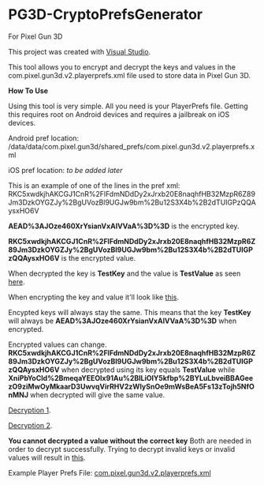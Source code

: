 # PG3D-CryptoPrefsGenerator
For Pixel Gun 3D

This project was created with [Visual Studio](https://visualstudio.microsoft.com/).

This tool allows you to encrypt and decrypt the keys and values in the com.pixel.gun3d.v2.playerprefs.xml file used to store data in Pixel Gun 3D.

**How To Use**


Using this tool is very simple. All you need is your PlayerPrefs file. Getting this requires root on Android devices and requires a jailbreak on iOS devices.

Android pref location: /data/data/com.pixel.gun3d/shared_prefs/com.pixel.gun3d.v2.playerprefs.xml

iOS pref location: *to be added later*


This is an example of one of the lines in the pref xml: <string name="AEAD%3AJOze460XrYsianVxAlVVaA%3D%3D">RKC5xwdkjhAKCGJ1CnR%2FlFdmNDdDy2xJrxb20E8naqhfHB32MzpR6Z89Jm3DzkOYGZJy%2BgUVozBl9UGJw9bm%2Bu12S3X4b%2B2dTUIGPzQQAysxHO6V</string>

**AEAD%3AJOze460XrYsianVxAlVVaA%3D%3D** is the encrypted key.

**RKC5xwdkjhAKCGJ1CnR%2FlFdmNDdDy2xJrxb20E8naqhfHB32MzpR6Z89Jm3DzkOYGZJy%2BgUVozBl9UGJw9bm%2Bu12S3X4b%2B2dTUIGPzQQAysxHO6V** is the encrypted value.

When decrypted the key is **TestKey** and the value is **TestValue** as seen [here](https://github.com/jbro129/PG3D-CryptoPrefsGenerator\Example\decrypt1.png).

When encrypting the key and value it'll look like [this](https://github.com/jbro129/PG3D-CryptoPrefsGenerator\Example\encrypt.png).

Encypted keys will always stay the same. This means that the key **TestKey** will always be **AEAD%3AJOze460XrYsianVxAlVVaA%3D%3D** when encrypted.

Encrypted values can change. **RKC5xwdkjhAKCGJ1CnR%2FlFdmNDdDy2xJrxb20E8naqhfHB32MzpR6Z89Jm3DzkOYGZJy%2BgUVozBl9UGJw9bm%2Bu12S3X4b%2B2dTUIGPzQQAysxHO6V** when decrypted using its key equals **TestValue** while **XniPbYoCld%2BmeqaYEEOlx91Au%2BlLiOlY5kfbp%2BYLuLbveiBBAGeezO9ziMwOyMkaarD3UwvqVirRHV2zWlySnOe9mWsBeA5Fs13zTojh5NfOnMNJ** when decrypted will give the same value.

[Decryption 1](https://github.com/jbro129/PG3D-CryptoPrefsGenerator\Example\decrypt1.png).

[Decryption 2](https://github.com/jbro129/PG3D-CryptoPrefsGenerator\Example\decrypt2.png).

**You cannot decrypted a value without the correct key**
Both are needed in order to decrypt successfully. 
Trying to decrypt invalid keys or invalid values will result in [this](https://github.com/jbro129/PG3D-CryptoPrefsGenerator\Example\decrypt-invalid.png).

Example Player Prefs File: [com.pixel.gun3d.v2.playerprefs.xml](https://github.com/jbro129/PG3D-CryptoPrefsGenerator\Example\com.pixel.gun3d.v2.playerprefs.xml)
